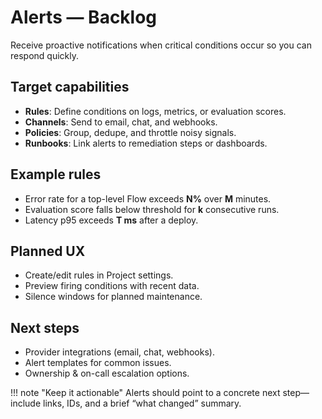 # Alerts — Backlog

Receive proactive notifications when critical conditions occur so you can respond quickly.

## Target capabilities
- **Rules**: Define conditions on logs, metrics, or evaluation scores.
- **Channels**: Send to email, chat, and webhooks.
- **Policies**: Group, dedupe, and throttle noisy signals.
- **Runbooks**: Link alerts to remediation steps or dashboards.

## Example rules
- Error rate for a top-level Flow exceeds **N%** over **M** minutes.
- Evaluation score falls below threshold for **k** consecutive runs.
- Latency p95 exceeds **T ms** after a deploy.

## Planned UX
- Create/edit rules in Project settings.
- Preview firing conditions with recent data.
- Silence windows for planned maintenance.

## Next steps
- Provider integrations (email, chat, webhooks).
- Alert templates for common issues.
- Ownership & on-call escalation options.

!!! note "Keep it actionable"
    Alerts should point to a concrete next step—include links, IDs, and a brief “what changed” summary.
